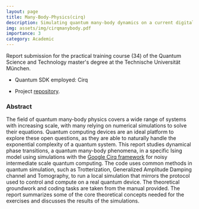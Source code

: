 ```yaml
---
layout: page
title: Many-Body-Physics(cirq)
description: Simulating quantum many-body dynamics on a current digital quantum computer
img: assets/img/cirqmanybody.pdf
importance: 3
category: Academic
---
```


Report submission for the practical training course (34) of the Quantum Science and Technology master's degree at the Technische Universität München.

* Quantum SDK employed: Cirq

* Project [repository](https://github.com/EmilianoG-byte/Quantum-ManyBody-Cirq).

### Abstract
The field of quantum many-body physics covers a wide range of systems with increasing scale, with many relying on numerical simulations to solve their equations. Quantum computing devices are an ideal platform to explore these open questions, as they are able to naturally handle the exponential complexity of a quantum system. This report studies dynamical phase transitions, a quantum many-body phenomena, in a specific Ising model using simulations with the [Google Cirq framework](https://quantumai.google) for noisy intermediate scale quantum computing. The code uses common methods in quantum simulation, such as Trotterization, Generalized Amplitude Damping channel and Tomography, to run a local simulation that mirrors the protocol used to control and compute on a real quantum device. The theoretical groundwork and coding tasks are taken from the manual provided. The report summarizes some of the core theoretical concepts needed for the exercises and discusses the results of the simulations.
